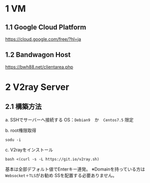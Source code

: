 # 1 VM
## 1.1 Google Cloud Platform ##
https://cloud.google.com/free/?hl=ja

## 1.2 Bandwagon Host ##
https://bwh88.net/clientarea.php

# 2 V2ray Server
## 2.1 構築方法
a. SSHでサーバーへ接続する
OS：`Debian9`　か　`Centos7.5` 限定

b. root権限取得

`sodu -i`

c. V2rayをインストール

`bash <(curl -s -L https://git.io/v2ray.sh)`

基本は全部デフォルト値でEnterキー連発。
※Domainを持っている方は`Websocket＋TLS`がお勧め
SSを配置する必要ありません。

